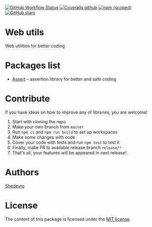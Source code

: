[![GitHub Workflow Status](https://img.shields.io/github/workflow/status/Shedevro/web-utils/CI?style=flat-square)](https://github.com/Shedevro/web-utils/actions?query=workflow%3A%22CI+Deploy%22)
[![Coveralls github](https://img.shields.io/coveralls/github/Shedevro/web-utils?style=flat-square)](https://coveralls.io/github/Shedevro/web-utils)
[![npm (scoped)](https://img.shields.io/npm/v/@shedevro/core?style=flat-square)](https://www.npmjs.com/package/@shedevro/assert)
[![GitHub stars](https://img.shields.io/github/stars/shedevro/web-utils?label=GitHub%20%E2%98%85&style=flat-square)](https://github.com/Shedevro/web-utils)


# Web utils
Web utilities for better coding


# Packages list

* [Assert](https://github.com/Shedevro/web-utils/tree/master/packages/assert) – assertion library for better and safe coding


# Contribute
If you have ideas on how to improve any of libraries, you are welcome!

1. Start with cloning the repo
2. Make your own branch from `master`
3. Run `npm ci` and `npm run build` to set up workspaces
4. Make some changes with code
5. Cover your code with tests and run `npm test` to test it
6. Finally, make PR to available release branch `release/*`
7. That's all, your features will be appeared in next release!


# Authors
[Shedevro](https://github.com/Shedevro)

# License
The content of this package is licensed under the [MIT license](https://github.com/Shedevro/web-utils/blob/master/LICENSE).
